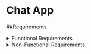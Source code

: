 # Chat App

##Requirements

<details><summary>Functional Requirements</summary>

1. Messaging:
	- One-to-one messaging;
	- Delivery status(sent, delivered, read);
	- (?)Group messaging.
2. End-to-End Encryption:
	- Encrypt messages on the sender’s device and decrypt them on the receiver’s device;
	- Generate and manage encryption keys securely.
3. File Sharing:
	- Secure sharing of files (images, videos, documents, audio) with encryption.
4. Interface:
	- Dark/light mode;
	- 
4. (?)Notifications:
	- Real-time notifications for new messages.
5. (?)User Authentication and Registration
	- Users should be able to register and authenticate using secure methods (e.g., OAuth, two-factor authentication).
	- Unique identification for each user;
6. (?)Contact Management:
	- Users can add, remove, and manage contacts;
	- Users can see their contacts' online/offline status.	

</details>

<details><summary>Non-Functional Requirements</summary>

1. Security:
	- Implement end-to-end encryption;
	- Secure key management;
	- Secure storage for sensitive information on the device;
	- Use HTTPS for all communications with servers;
	- Regular security audits and vulnerability assessments.
2. Usability:
	- Intuitive and user-friendly interface;
	- Accessible design for users with disabilities;
	- (?)Multi-language support.
3. Performance:
	- Efficient encryption/decryption algorithms to ensure minimal latency;
	- Scalability to handle a large number of users and messages.
4. Reliability:	
	- Ensure message delivery even under poor network conditions;
	- Implement mechanisms for message synchronization across devices.

</details>

